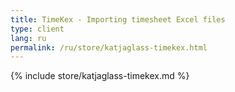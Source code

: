 ```yaml
---
title: TimeKex - Importing timesheet Excel files
type: client
lang: ru
permalink: /ru/store/katjaglass-timekex.html
---
```


{% include store/katjaglass-timekex.md %}
